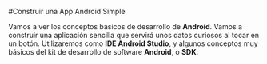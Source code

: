 #Construir una App Android Simple

Vamos a ver los conceptos básicos de desarrollo de **Android**. Vamos a construir una aplicación sencilla que servirá unos datos curiosos al tocar en un botón. Utilizaremos como **IDE Android Studio**, y algunos conceptos muy básicos del kit de desarrollo de software **Android**, o **SDK**.
